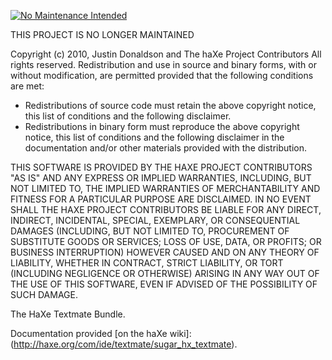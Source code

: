 [![No Maintenance Intended](http://unmaintained.tech/badge.svg)](http://unmaintained.tech/)

THIS PROJECT IS NO LONGER MAINTAINED

Copyright (c) 2010, Justin Donaldson and The haXe Project Contributors
All rights reserved.
Redistribution and use in source and binary forms, with or without
modification, are permitted provided that the following conditions are met:

- Redistributions of source code must retain the above copyright
notice, this list of conditions and the following disclaimer.
- Redistributions in binary form must reproduce the above copyright
notice, this list of conditions and the following disclaimer in the
documentation and/or other materials provided with the distribution.

THIS SOFTWARE IS PROVIDED BY THE HAXE PROJECT CONTRIBUTORS "AS IS" AND ANY
EXPRESS OR IMPLIED WARRANTIES, INCLUDING, BUT NOT LIMITED TO, THE IMPLIED
WARRANTIES OF MERCHANTABILITY AND FITNESS FOR A PARTICULAR PURPOSE ARE
DISCLAIMED. IN NO EVENT SHALL THE HAXE PROJECT CONTRIBUTORS BE LIABLE FOR
ANY DIRECT, INDIRECT, INCIDENTAL, SPECIAL, EXEMPLARY, OR CONSEQUENTIAL
DAMAGES (INCLUDING, BUT NOT LIMITED TO, PROCUREMENT OF SUBSTITUTE GOODS OR
SERVICES; LOSS OF USE, DATA, OR PROFITS; OR BUSINESS INTERRUPTION) HOWEVER
CAUSED AND ON ANY THEORY OF LIABILITY, WHETHER IN CONTRACT, STRICT
LIABILITY, OR TORT (INCLUDING NEGLIGENCE OR OTHERWISE) ARISING IN ANY WAY
OUT OF THE USE OF THIS SOFTWARE, EVEN IF ADVISED OF THE POSSIBILITY OF SUCH
DAMAGE.

The HaXe Textmate Bundle.

Documentation provided [on the haXe wiki]:(http://haxe.org/com/ide/textmate/sugar_hx_textmate).
